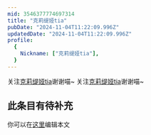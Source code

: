```yaml
---
mid: 3546377774697314
title: "克莉缇娅tia"
pubDate: "2024-11-04T11:22:09.996Z"
updatedDate: "2024-11-04T11:22:09.996Z"
profile:
  {
    Nickname: ["克莉缇娅tia"],
  }
---
```


关注[克莉缇娅tia](https://space.bilibili.com/3546377774697314)谢谢喵~ 关注[克莉缇娅tia](https://space.bilibili.com/3546377774697314)谢谢喵~

## 此条目有待补充
你可以在[这里](https://github.com/Yuhanawa/VTuber.ICU-Content/edit/master/v/克莉缇娅tia/index.md)编辑本文
